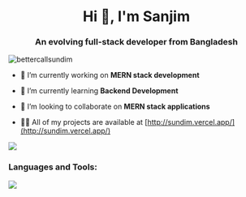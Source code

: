 <h1 align="center">Hi 👋, I'm Sanjim</h1>
<h3 align="center">An evolving full-stack developer from Bangladesh</h3>

<p align="left"> <img src="https://komarev.com/ghpvc/?username=bettercallsundim&label=Profile%20views&color=0e75b6&style=flat" alt="bettercallsundim" /> </p>

- 🔭 I’m currently working on **MERN stack development**

- 🌱 I’m currently learning **Backend Development**

- 👯 I’m looking to collaborate on **MERN stack applications**

- 👨‍💻 All of my projects are available at [http://sundim.vercel.app/](http://sundim.vercel.app/)

<p align="left">
      <img src="https://skillicons.dev/icons?i=apollo,bootstrap,c,cpp,css,docker,express,firebase,git,github,graphql,html,linux,mongodb,mysql,nextjs,nodejs,prisma,py,react,redux,sass,tailwind,ts,vscode,wordpress" />

</p>

<h3 align="left">Languages and Tools:</h3>
<p align="left">
      <img src="https://skillicons.dev/icons?i=apollo,bootstrap,c,cpp,css,docker,express,firebase,git,github,graphql,html,linux,mongodb,mysql,nextjs,nodejs,prisma,py,react,redux,sass,tailwind,ts,vscode,wordpress" />

</p>


